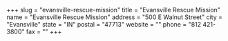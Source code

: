 +++
slug = "evansville-rescue-mission"
title = "Evansville Rescue Mission"
name = "Evansville Rescue Mission"
address = "500 E Walnut Street"
city = "Evansville"
state = "IN"
postal = "47713"
website = ""
phone = "812 421-3800"
fax = ""
+++
